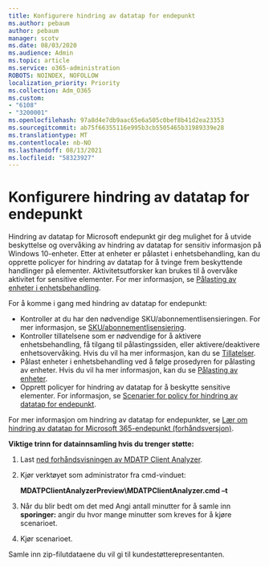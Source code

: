 ```yaml
---
title: Konfigurere hindring av datatap for endepunkt
ms.author: pebaum
author: pebaum
manager: scotv
ms.date: 08/03/2020
ms.audience: Admin
ms.topic: article
ms.service: o365-administration
ROBOTS: NOINDEX, NOFOLLOW
localization_priority: Priority
ms.collection: Adm_O365
ms.custom:
- "6108"
- "3200001"
ms.openlocfilehash: 97a8d4e7db9aac65e6a505c0bef8b41d2ea23353
ms.sourcegitcommit: ab75f66355116e995b3cb5505465b31989339e28
ms.translationtype: MT
ms.contentlocale: nb-NO
ms.lasthandoff: 08/13/2021
ms.locfileid: "58323927"
---
```

# <a name="configure-endpoint-dlp"></a>Konfigurere hindring av datatap for endepunkt

Hindring av datatap for Microsoft endepunkt gir deg mulighet for å utvide beskyttelse og overvåking av hindring av datatap for sensitiv informasjon på Windows 10-enheter. Etter at enheter er pålastet i enhetsbehandling, kan du opprette policyer for hindring av datatap for å tvinge frem beskyttende handlinger på elementer. Aktivitetsutforsker kan brukes til å overvåke aktivitet for sensitive elementer. For mer informasjon, se [Pålasting av enheter i enhetsbehandling](https://docs.microsoft.com/microsoft-365/compliance/endpoint-dlp-getting-started#onboarding-devices-into-device-management).  

For å komme i gang med hindring av datatap for endepunkt:

- Kontroller at du har den nødvendige SKU/abonnementlisensieringen. For mer informasjon, se [SKU/abonnementlisensiering](https://docs.microsoft.com/microsoft-365/compliance/endpoint-dlp-getting-started#skusubscriptions-licensing).
- Kontroller tillatelsene som er nødvendige for å aktivere enhetsbehandling, få tilgang til pålastingssiden, eller aktivere/deaktivere enhetsovervåking. Hvis du vil ha mer informasjon, kan du se [Tillatelser](https://docs.microsoft.com/microsoft-365/compliance/endpoint-dlp-getting-started#permissions).
- Pålast enheter i enhetsbehandling ved å følge prosedyren for pålasting av enheter. Hvis du vil ha mer informasjon, kan du se [Pålasting av enheter](https://docs.microsoft.com/microsoft-365/compliance/endpoint-dlp-getting-started#onboarding-devices). 
- Opprett policyer for hindring av datatap for å beskytte sensitive elementer. For informasjon, se [Scenarier for policy for hindring av datatap for endepunkt](https://docs.microsoft.com/microsoft-365/compliance/endpoint-dlp-using?view=o365-worldwide#endpoint-dlp-policy-scenarios).

For mer informasjon om hindring av datatap for endepunkter, se [Lær om hindring av datatap for Microsoft 365-endepunkt (forhåndsversjon)](https://docs.microsoft.com/microsoft-365/compliance/endpoint-dlp-learn-about).

**Viktige trinn for datainnsamling hvis du trenger støtte:**

1. Last [ned forhåndsvisningen av MDATP Client Analyzer](https://aka.ms/betamdatpanalyzer).
1. Kjør verktøyet som administrator fra cmd-vinduet:

    **MDATPClientAnalyzerPreview\MDATPClientAnalyzer.cmd –t**

1. Når du blir bedt om det med Angi antall minutter for å samle inn **sporinger:** angir du hvor mange minutter som kreves for å kjøre scenarioet.
1. Kjør scenarioet.

Samle inn zip-filutdataene du vil gi til kundestøtterepresentanten.
